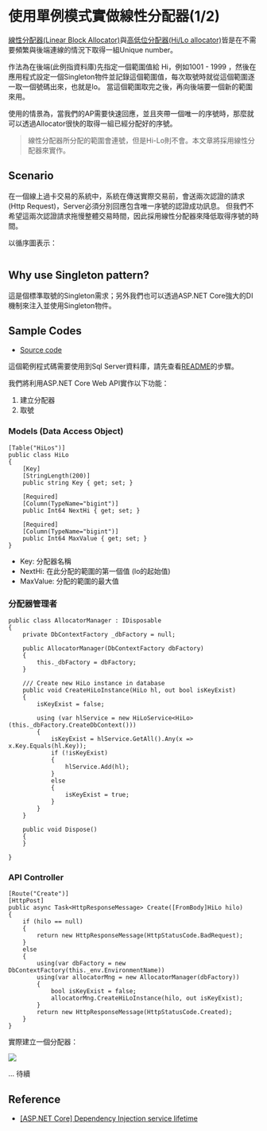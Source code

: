 # 使用單例模式實做線性分配器(1/2)

[線性分配器(Linear Block Allocator)](http://literatejava.com/hibernate/linear-block-allocator-a-superior-alternative-to-hilo/)與[高低位分配器(Hi/Lo allocator)](https://vladmihalcea.com/the-hilo-algorithm/)皆是在不需要頻繁與後端連線的情況下取得一組Unique number。

作法為在後端(此例指資料庫)先指定一個範圍值給 Hi，例如1001 - 1999 ，然後在應用程式設定一個Singleton物件並記錄這個範圍值，每次取號時就從這個範圍逐一取一個號碼出來，也就是lo。 當這個範圍取完之後，再向後端要一個新的範圍來用。

使用的情景為，當我們的AP需要快速回應，並且夾帶一個唯一的序號時，那麼就可以透過Allocator很快的取得一組已經分配好的序號。

> 線性分配器所分配的範圍會連號，但是Hi-Lo則不會。本文章將採用線性分配器來實作。



## Scenario

在一個線上過卡交易的系統中，系統在傳送實際交易前，會送兩次認證的請求(Http Request)，Server必須分別回應包含唯一序號的認證成功訊息。
但我們不希望這兩次認證請求拖慢整體交易時間，因此採用線性分配器來降低取得序號的時間。

以循序圖表示：

![]()

## Why use Singleton pattern?

這是個標準取號的Singleton需求；另外我們也可以透過ASP.NET Core強大的DI機制來注入並使用Singleton物件。


## Sample Codes

- [Source code](https://github.com/KarateJB/AspNetCore.LinearAllocator)

這個範例程式碼需要使用到Sql Server資料庫，請先查看[README](https://github.com/KarateJB/AspNetCore.LinearAllocator)的步驟。




我們將利用ASP.NET Core Web API實作以下功能：
1. 建立分配器
2. 取號


### Models (Data Access Object)

```
[Table("HiLos")]
public class HiLo
{
    [Key]
    [StringLength(200)]
    public string Key { get; set; }

    [Required]
    [Column(TypeName="bigint")]
    public Int64 NextHi { get; set; }

    [Required]
    [Column(TypeName="bigint")]
    public Int64 MaxValue { get; set; }
}
```

* Key: 分配器名稱
* NextHi: 在此分配的範圍的第一個值 (lo的起始值)
* MaxValue: 分配的範圍的最大值

### 分配器管理者

```
public class AllocatorManager : IDisposable
{
    private DbContextFactory _dbFactory = null;

    public AllocatorManager(DbContextFactory dbFactory)
    {
        this._dbFactory = dbFactory;
    }

    /// Create new HiLo instance in database
    public void CreateHiLoInstance(HiLo hl, out bool isKeyExist)
    {
        isKeyExist = false;

        using (var hlService = new HiLoService<HiLo>(this._dbFactory.CreateDbContext()))
        {
            isKeyExist = hlService.GetAll().Any(x => x.Key.Equals(hl.Key));
            if (!isKeyExist)
            {
                hlService.Add(hl);
            }
            else
            {
                isKeyExist = true;
            }
        }
    }

    public void Dispose()
    {
    }

}
```


### API Controller

```
[Route("Create")]
[HttpPost]
public async Task<HttpResponseMessage> Create([FromBody]HiLo hilo)
{
    if (hilo == null)
    {
        return new HttpResponseMessage(HttpStatusCode.BadRequest);
    }
    else
    {
        using(var dbFactory = new DbContextFactory(this._env.EnvironmentName))
        using(var allocatorMng = new AllocatorManager(dbFactory))
        {
            bool isKeyExist = false;
            allocatorMng.CreateHiLoInstance(hilo, out isKeyExist);
        }
        return new HttpResponseMessage(HttpStatusCode.Created);
    }
}
```


實際建立一個分配器：

![](https://1.bp.blogspot.com/-wGUS9ymfP6U/Wl3eIQ2qAEI/AAAAAAAAFtE/XIdyI8kqUqsS692n69y1qZEN1OnedtBDQCLcBGAs/s1600/allocator_create.png)



... 待續

## Reference
- [[ASP.NET Core] Dependency Injection service lifetime](http://karatejb.blogspot.tw/search/label/ASP.NET%20Core?updated-max=2017-06-11T01:18:00%2B08:00&max-results=20&start=5&by-date=false)
